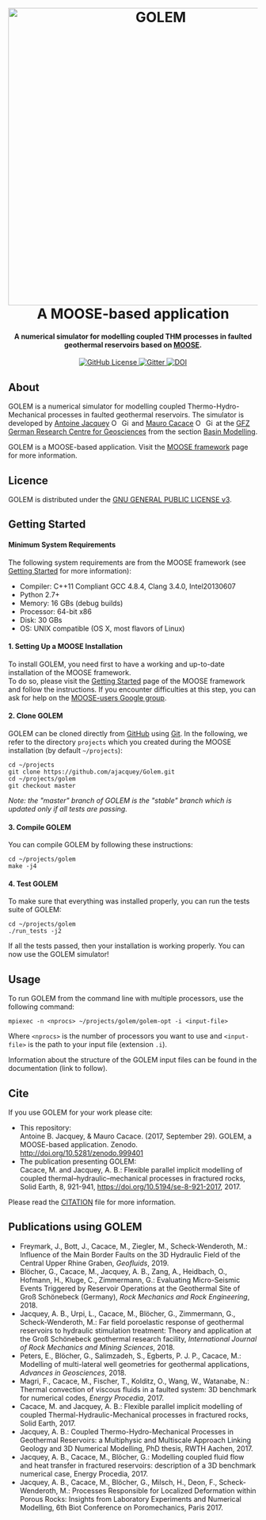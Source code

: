 <h1 align="center">
  <br>
  <a href="https://github.com/ajacquey/Golem"><img src="images/golem_logo.png" alt="GOLEM" width="600"></a>
  <br>
  A MOOSE-based application
  <br>
</h1>

<h4 align="center">A numerical simulator for modelling coupled THM processes in faulted geothermal reservoirs based on <a href="http://mooseframework.org/" target="blank">MOOSE</a>.</h4>

<p align="center">
  <a href="LICENSE">
    <img src="https://img.shields.io/badge/license-GPLv3-blue.svg"
         alt="GitHub License">
  </a>
  <a href="https://gitter.im/Golem-Moose/golem">
    <img src="https://img.shields.io/gitter/room/nwjs/nw.js.svg"
         alt="Gitter">
  </a>
  <a href="https://zenodo.org/record/999401#.Wc5NqBdx1pg">
    <img src="https://zenodo.org/badge/DOI/10.5281/zenodo.999401.svg"
         alt="DOI">
  </a>
</p>

## About
GOLEM is a numerical simulator for modelling coupled Thermo-Hydro-Mechanical processes in faulted geothermal reservoirs.
The simulator is developed by [Antoine Jacquey](http://www.gfz-potsdam.de/en/staff/antoine-jacquey/) <a href="https://orcid.org/0000-0002-6259-4305" target="orcid.widget" rel="noopener noreferrer" style="vertical-align:top;"><img src="https://orcid.org/sites/default/files/images/orcid_16x16.png" style="width:1em;margin-right:.5em;" alt="ORCID iD icon"></a><a href="https://github.com/ajacquey/" target="github.widget" rel="noopener noreferrer" style="vertical-align:top;"><img src="images/GitHub-Mark-32px.png" width="16" margin-right=".5em;" alt="GitHub icon id"></a> and [Mauro Cacace](http://www.gfz-potsdam.de/en/section/basin-modeling/staff/profil/mauro-cacace/) <a href="https://orcid.org/0000-0001-6101-9918" target="orcid.widget" rel="noopener noreferrer" style="vertical-align:top;"><img src="https://orcid.org/sites/default/files/images/orcid_16x16.png" style="width:1em;margin-right:.5em;" alt="ORCID iD icon"></a><a href="https://github.com/mcacace" target="github.widget" rel="noopener noreferrer" style="vertical-align:top;"><img src="images/GitHub-Mark-32px.png" width="16" margin-right=".5em;" alt="GitHub icon id"></a> at the [GFZ German Research Centre for Geosciences](http://www.gfz-potsdam.de/en/home/) from the section [Basin Modelling](http://www.gfz-potsdam.de/en/section/basin-modeling/).


GOLEM is a MOOSE-based application. Visit the [MOOSE framework](http://mooseframework.org) page for more information.

## Licence
GOLEM is distributed under the [GNU GENERAL PUBLIC LICENSE v3](https://github.com/ajacquey/Golem/blob/master/LICENSE).


## Getting Started

#### Minimum System Requirements
The following system requirements are from the MOOSE framework (see [Getting Started](http://mooseframework.inl.gov/getting_started/) for more information):
* Compiler: C++11 Compliant GCC 4.8.4, Clang 3.4.0, Intel20130607
* Python 2.7+
* Memory: 16 GBs (debug builds)
* Processor: 64-bit x86
* Disk: 30 GBs
* OS: UNIX compatible (OS X, most flavors of Linux)

#### 1. Setting Up a MOOSE Installation
To install GOLEM, you need first to have a working and up-to-date installation of the MOOSE framework.  
To do so, please visit the [Getting Started](http://mooseframework.inl.gov/getting_started/) page of the MOOSE framework and follow the instructions. If you encounter difficulties at this step, you can ask for help on the [MOOSE-users Google group](https://groups.google.com/forum/#!forum/moose-users).

#### 2. Clone GOLEM
GOLEM can be cloned directly from [GitHub](https://github.com/ajacquey/Golem) using [Git](https://git-scm.com/). In the following, we refer to the directory `projects` which you created during the MOOSE installation (by default `~/projects`):  

    cd ~/projects
    git clone https://github.com/ajacquey/Golem.git
    cd ~/projects/golem
    git checkout master

*Note: the "master" branch of GOLEM is the "stable" branch which is updated only if all tests are passing.*

#### 3. Compile GOLEM
You can compile GOLEM by following these instructions:

    cd ~/projects/golem
    make -j4

#### 4. Test GOLEM
To make sure that everything was installed properly, you can run the tests suite of GOLEM:

    cd ~/projects/golem
    ./run_tests -j2

If all the tests passed, then your installation is working properly. You can now use the GOLEM simulator!

## Usage
To run GOLEM from the command line with multiple processors, use the following command:

    mpiexec -n <nprocs> ~/projects/golem/golem-opt -i <input-file>

Where `<nprocs>` is the number of processors you want to use and `<input-file>` is the path to your input file (extension `.i`).  

Information about the structure of the GOLEM input files can be found in the documentation (link to follow).
## Cite

If you use GOLEM for your work please cite:
* This repository:  
Antoine B. Jacquey, & Mauro Cacace. (2017, September 29). GOLEM, a MOOSE-based application. Zenodo. http://doi.org/10.5281/zenodo.999401
* The publication presenting GOLEM:  
 Cacace, M. and Jacquey, A. B.: Flexible parallel implicit modelling of coupled thermal–hydraulic–mechanical processes in fractured rocks, Solid Earth, 8, 921-941, https://doi.org/10.5194/se-8-921-2017, 2017.  


Please read the [CITATION](https://github.com/ajacquey/Golem/blob/master/CITATION) file for more information.

## Publications using GOLEM

* Freymark, J., Bott, J., Cacace, M., Ziegler, M., Scheck-Wenderoth, M.: Influence of the Main Border Faults on the 3D Hydraulic Field of the Central Upper Rhine Graben, *Geofluids*, 2019.
* Blöcher, G.,  Cacace, M.,  Jacquey, A. B.,  Zang, A.,  Heidbach, O.,  Hofmann, H.,  Kluge, C.,  Zimmermann, G.: Evaluating Micro-Seismic Events Triggered by Reservoir Operations at the Geothermal Site of Groß Schönebeck (Germany), *Rock Mechanics and Rock Engineering*, 2018.
* Jacquey, A. B.,  Urpi, L.,  Cacace, M.,  Blöcher, G.,  Zimmermann, G.,  Scheck-Wenderoth, M.: Far field poroelastic response of geothermal reservoirs to hydraulic stimulation treatment: Theory and application at the Groß Schönebeck geothermal research facility, *International Journal of Rock Mechanics and Mining Sciences*, 2018.
* Peters, E., Blöcher, G., Salimzadeh, S., Egberts, P. J. P., Cacace, M.: Modelling of multi-lateral well geometries for geothermal applications, *Advances in Geosciences*, 2018.
* Magri, F., Cacace, M., Fischer, T., Kolditz, O., Wang, W., Watanabe, N.: Thermal convection of viscous fluids in a faulted system: 3D benchmark for numerical codes, *Energy Procedia*, 2017.
* Cacace, M. and Jacquey, A. B.: Flexible parallel implicit modelling of coupled Thermal-Hydraulic-Mechanical processes in fractured rocks, Solid Earth, 2017.
* Jacquey, A. B.: Coupled Thermo-Hydro-Mechanical Processes in Geothermal Reservoirs: a Multiphysic and Multiscale Approach Linking Geology and 3D Numerical Modelling, PhD thesis, RWTH Aachen, 2017.
* Jacquey, A. B., Cacace, M., Blöcher, G.: Modelling coupled fluid flow and heat transfer in fractured reservoirs: description of a 3D benchmark numerical case, Energy Procedia, 2017.
* Jacquey, A. B., Cacace, M., Blöcher, G., Milsch, H., Deon, F., Scheck-Wenderoth, M.: Processes Responsible for Localized Deformation within Porous Rocks: Insights from Laboratory Experiments and Numerical Modelling, 6th Biot Conference on Poromechanics, Paris 2017.
